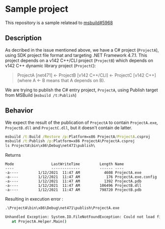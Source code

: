 # Sample project

This repository is a sample relatead to [msbuild#5968](https://github.com/dotnet/msbuild/issues/5968)

## Description

As decribed in the issue mentioned above, we have a C# project (`ProjectA`), using SDK project file format and targeting .NET Framework 4.7.1. This project depends on a v142 C++/CLI project (`ProjectB`) which depends on v142 C++ dynamic library project (`ProjectC`): 

> ProjectA [net471] <- ProjectB [v142 C++/CLI] <- ProjectC [v142 C++] (where A <- B means that A depends on B).

We are trying to publish the C# entry project, `ProjectA`, using Publish target from MSBuild (`msbuild /t:Publish`)

## Behavior

We expect the result of the publication of `ProjectA` to contain `ProjectA.exe`, `ProjectB.dll` and `ProjectC.dll`, but it doesn't contain de latter.

```cmd
msbuild /t:Build /Restore /p:Platform=x86 ProjectA/ProjectA.csproj
msbuild /t:Publish /p:Platform=x86 ProjectA\ProjectA.csproj
ls ProjectA\bin\x86\Debug\net471\publish\
```

Returns 

```
Mode                 LastWriteTime         Length Name
----                 -------------         ------ ----
-a----         1/12/2021  11:47 AM           4608 ProjectA.exe
-a----         1/12/2021  11:47 AM            176 ProjectA.exe.config
-a----         1/12/2021  11:47 AM           1392 ProjectA.pdb
-a----         1/12/2021  11:47 AM         106496 ProjectB.dll
-a----         1/12/2021  11:47 AM         798720 ProjectB.pdb
```

Resulting in execution error :

```cmd
.\ProjectA\bin\x86\Debug\net471\publish\ProjectA.exe

Unhandled Exception: System.IO.FileNotFoundException: Could not load file or assembly 'ProjectB.dll' or one of its dependencies. The specified module could not be found.
   at ProjectA.Helper.Main()
```